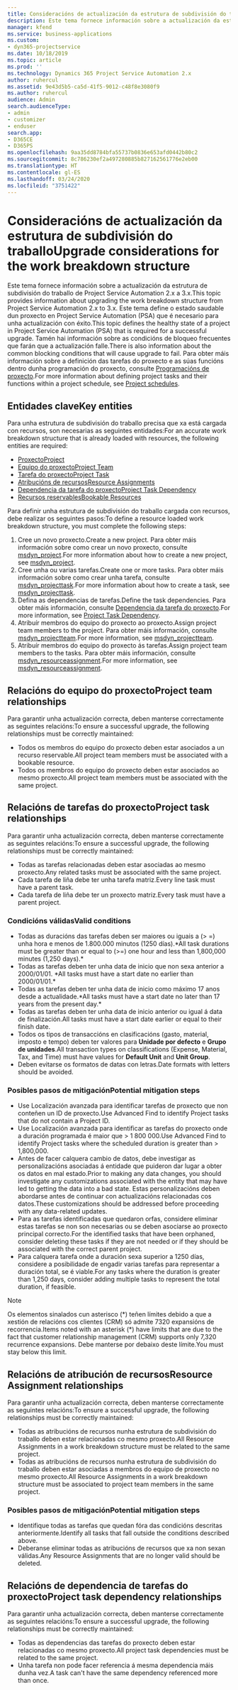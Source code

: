 ```yaml
---
title: Consideracións de actualización da estrutura de subdivisión do traballo
description: Este tema fornece información sobre a actualización da estrutura de subdivisión do traballo de Project Service Automation 2.x a 3.x.
manager: kfend
ms.service: business-applications
ms.custom:
- dyn365-projectservice
ms.date: 10/18/2019
ms.topic: article
ms.prod: ''
ms.technology: Dynamics 365 Project Service Automation 2.x
author: ruhercul
ms.assetid: 9e43d5b5-ca5d-41f5-9012-c48f8e3080f9
ms.author: ruhercul
audience: Admin
search.audienceType:
- admin
- customizer
- enduser
search.app:
- D365CE
- D365PS
ms.openlocfilehash: 9aa35dd8784bfa55737b0836e653afd0442b80c2
ms.sourcegitcommit: 8c786230ef2a497280885b827162561776e2eb00
ms.translationtype: HT
ms.contentlocale: gl-ES
ms.lasthandoff: 03/24/2020
ms.locfileid: "3751422"
---
```

# <a name="upgrade-considerations-for-the-work-breakdown-structure"></a><span data-ttu-id="824c0-103">Consideracións de actualización da estrutura de subdivisión do traballo</span><span class="sxs-lookup"><span data-stu-id="824c0-103">Upgrade considerations for the work breakdown structure</span></span>
<span data-ttu-id="824c0-104">Este tema fornece información sobre a actualización da estrutura de subdivisión do traballo de Project Service Automation 2.x a 3.x.</span><span class="sxs-lookup"><span data-stu-id="824c0-104">This topic provides information about upgrading the work breakdown structure from Project Service Automation 2.x to 3.x.</span></span> <span data-ttu-id="824c0-105">Este tema define o estado saudable dun proxecto en Project Service Automation (PSA) que é necesario para unha actualización con éxito.</span><span class="sxs-lookup"><span data-stu-id="824c0-105">This topic defines the healthy state of a project in Project Service Automation (PSA) that is required for a successful upgrade.</span></span> <span data-ttu-id="824c0-106">Tamén hai información sobre as condicións de bloqueo frecuentes que farán que a actualización falle.</span><span class="sxs-lookup"><span data-stu-id="824c0-106">There is also information about the common blocking conditions that will cause upgrade to fail.</span></span> <span data-ttu-id="824c0-107">Para obter máis información sobre a definición das tarefas do proxecto e as súas funcións dentro dunha programación do proxecto, consulte [Programacións de proxecto](project-creating.md).</span><span class="sxs-lookup"><span data-stu-id="824c0-107">For more information about defining project tasks and their functions within a project schedule, see [Project schedules](project-creating.md).</span></span>

## <a name="key-entities"></a><span data-ttu-id="824c0-108">Entidades clave</span><span class="sxs-lookup"><span data-stu-id="824c0-108">Key entities</span></span>
<span data-ttu-id="824c0-109">Para unha estrutura de subdivisión do traballo precisa que xa está cargada con recursos, son necesarias as seguintes entidades:</span><span class="sxs-lookup"><span data-stu-id="824c0-109">For an accurate work breakdown structure that is already loaded with resources, the following entities are required:</span></span>

- [<span data-ttu-id="824c0-110">Proxecto</span><span class="sxs-lookup"><span data-stu-id="824c0-110">Project</span></span>](../developer/entities/msdyn_project.md)
- [<span data-ttu-id="824c0-111">Equipo do proxecto</span><span class="sxs-lookup"><span data-stu-id="824c0-111">Project Team</span></span>](../developer/entities/msdyn_projectteam.md)
- [<span data-ttu-id="824c0-112">Tarefa do proxecto</span><span class="sxs-lookup"><span data-stu-id="824c0-112">Project Task</span></span>](../developer/entities/msdyn_projecttask.md)
- [<span data-ttu-id="824c0-113">Atribucións de recursos</span><span class="sxs-lookup"><span data-stu-id="824c0-113">Resource Assignments</span></span>](../developer/entities/msdyn_resourceassignment.md)
- [<span data-ttu-id="824c0-114">Dependencia da tarefa do proxecto</span><span class="sxs-lookup"><span data-stu-id="824c0-114">Project Task Dependency</span></span>](../developer/entities/msdyn_projecttaskdependency.md)
- [<span data-ttu-id="824c0-115">Recursos reservables</span><span class="sxs-lookup"><span data-stu-id="824c0-115">Bookable Resources</span></span>](../developer/entities/bookableresource.md)

<span data-ttu-id="824c0-116">Para definir unha estrutura de subdivisión do traballo cargada con recursos, debe realizar os seguintes pasos:</span><span class="sxs-lookup"><span data-stu-id="824c0-116">To define a resource loaded work breakdown structure, you must complete the following steps:</span></span>

1. <span data-ttu-id="824c0-117">Cree un novo proxecto.</span><span class="sxs-lookup"><span data-stu-id="824c0-117">Create a new project.</span></span> <span data-ttu-id="824c0-118">Para obter máis información sobre como crear un novo proxecto, consulte [msdyn_project](../developer/entities/msdyn_project.md).</span><span class="sxs-lookup"><span data-stu-id="824c0-118">For more information about how to create a new project, see [msdyn_project](../developer/entities/msdyn_project.md).</span></span>
2. <span data-ttu-id="824c0-119">Cree unha ou varias tarefas.</span><span class="sxs-lookup"><span data-stu-id="824c0-119">Create one or more tasks.</span></span> <span data-ttu-id="824c0-120">Para obter máis información sobre como crear unha tarefa, consulte [msdyn_projecttask](../developer/entities/msdyn_projecttask.md).</span><span class="sxs-lookup"><span data-stu-id="824c0-120">For more information about how to create a task, see [msdyn_projecttask](../developer/entities/msdyn_projecttask.md).</span></span>
3. <span data-ttu-id="824c0-121">Defina as dependencias de tarefas.</span><span class="sxs-lookup"><span data-stu-id="824c0-121">Define the task dependencies.</span></span> <span data-ttu-id="824c0-122">Para obter máis información, consulte [Dependencia da tarefa do proxecto](../developer/entities/msdyn_projecttaskdependency.md).</span><span class="sxs-lookup"><span data-stu-id="824c0-122">For more information, see [Project Task Dependency](../developer/entities/msdyn_projecttaskdependency.md).</span></span>
4. <span data-ttu-id="824c0-123">Atribuír membros do equipo do proxecto ao proxecto.</span><span class="sxs-lookup"><span data-stu-id="824c0-123">Assign project team members to the project.</span></span> <span data-ttu-id="824c0-124">Para obter máis información, consulte [msdyn_projectteam](../developer/entities/msdyn_projectteam.md).</span><span class="sxs-lookup"><span data-stu-id="824c0-124">For more information, see [msdyn_projectteam](../developer/entities/msdyn_projectteam.md).</span></span>
5. <span data-ttu-id="824c0-125">Atribuír membros do equipo do proxecto ás tarefas.</span><span class="sxs-lookup"><span data-stu-id="824c0-125">Assign project team members to the tasks.</span></span> <span data-ttu-id="824c0-126">Para obter máis información, consulte [msdyn_resourceassignment](../developer/entities/msdyn_resourceassignment.md).</span><span class="sxs-lookup"><span data-stu-id="824c0-126">For more information, see [msdyn_resourceassignment](../developer/entities/msdyn_resourceassignment.md).</span></span>

## <a name="project-team-relationships"></a><span data-ttu-id="824c0-127">Relacións do equipo do proxecto</span><span class="sxs-lookup"><span data-stu-id="824c0-127">Project team relationships</span></span>

<span data-ttu-id="824c0-128">Para garantir unha actualización correcta, deben manterse correctamente as seguintes relacións:</span><span class="sxs-lookup"><span data-stu-id="824c0-128">To ensure a successful upgrade, the following relationships must be correctly maintained:</span></span>
- <span data-ttu-id="824c0-129">Todos os membros do equipo do proxecto deben estar asociados a un recurso reservable.</span><span class="sxs-lookup"><span data-stu-id="824c0-129">All project team members must be associated with a bookable resource.</span></span>
- <span data-ttu-id="824c0-130">Todos os membros do equipo do proxecto deben estar asociados ao mesmo proxecto.</span><span class="sxs-lookup"><span data-stu-id="824c0-130">All project team members must be associated with the same project.</span></span> 

## <a name="project-task-relationships"></a><span data-ttu-id="824c0-131">Relacións de tarefas do proxecto</span><span class="sxs-lookup"><span data-stu-id="824c0-131">Project task relationships</span></span>
<span data-ttu-id="824c0-132">Para garantir unha actualización correcta, deben manterse correctamente as seguintes relacións:</span><span class="sxs-lookup"><span data-stu-id="824c0-132">To ensure a successful upgrade, the following relationships must be correctly maintained:</span></span>

- <span data-ttu-id="824c0-133">Todas as tarefas relacionadas deben estar asociadas ao mesmo proxecto.</span><span class="sxs-lookup"><span data-stu-id="824c0-133">Any related tasks must be associated with the same project.</span></span>
- <span data-ttu-id="824c0-134">Cada tarefa de liña debe ter unha tarefa matriz.</span><span class="sxs-lookup"><span data-stu-id="824c0-134">Every line task must have a parent task.</span></span>
- <span data-ttu-id="824c0-135">Cada tarefa de liña debe ter un proxecto matriz.</span><span class="sxs-lookup"><span data-stu-id="824c0-135">Every task must have a parent project.</span></span>

### <a name="valid-conditions"></a><span data-ttu-id="824c0-136">Condicións válidas</span><span class="sxs-lookup"><span data-stu-id="824c0-136">Valid conditions</span></span>

- <span data-ttu-id="824c0-137">Todas as duracións das tarefas deben ser maiores ou iguais a (> =) unha hora e menos de 1.800.000 minutos (1250 días).\*</span><span class="sxs-lookup"><span data-stu-id="824c0-137">All task durations must be greater than or equal to (>=) one hour and less than 1,800,000 minutes (1,250 days).\*</span></span>
- <span data-ttu-id="824c0-138">Todas as tarefas deben ter unha data de inicio que non sexa anterior a 2000/01/01. \*</span><span class="sxs-lookup"><span data-stu-id="824c0-138">All tasks must have a start date no earlier than 2000/01/01.\*</span></span>
- <span data-ttu-id="824c0-139">Todas as tarefas deben ter unha data de inicio como máximo 17 anos desde a actualidade.\*</span><span class="sxs-lookup"><span data-stu-id="824c0-139">All tasks must have a start date no later than 17 years from the present day.\*</span></span>
- <span data-ttu-id="824c0-140">Todas as tarefas deben ter unha data de inicio anterior ou igual á data de finalización.</span><span class="sxs-lookup"><span data-stu-id="824c0-140">All tasks must have a start date earlier or equal to their finish date.</span></span>
- <span data-ttu-id="824c0-141">Todos os tipos de transaccións en clasificacións (gasto, material, imposto e tempo) deben ter valores para **Unidade por defecto** e **Grupo de unidades**.</span><span class="sxs-lookup"><span data-stu-id="824c0-141">All transaction types on classifications (Expense, Material, Tax, and Time) must have values for **Default Unit** and **Unit Group**.</span></span>
- <span data-ttu-id="824c0-142">Deben evitarse os formatos de datas con letras.</span><span class="sxs-lookup"><span data-stu-id="824c0-142">Date formats with letters should be avoided.</span></span>

### <a name="potential-mitigation-steps"></a><span data-ttu-id="824c0-143">Posibles pasos de mitigación</span><span class="sxs-lookup"><span data-stu-id="824c0-143">Potential mitigation steps</span></span>
- <span data-ttu-id="824c0-144">Use Localización avanzada para identificar tarefas de proxecto que non conteñen un ID de proxecto.</span><span class="sxs-lookup"><span data-stu-id="824c0-144">Use Advanced Find to identify Project tasks that do not contain a Project ID.</span></span>
- <span data-ttu-id="824c0-145">Use Localización avanzada para identificar as tarefas do proxecto onde a duración programada é maior que > 1 800 000.</span><span class="sxs-lookup"><span data-stu-id="824c0-145">Use Advanced Find to identify Project tasks where the scheduled duration is greater than > 1,800,000.</span></span>
- <span data-ttu-id="824c0-146">Antes de facer calquera cambio de datos, debe investigar as personalizacións asociadas á entidade que puideron dar lugar a obter os datos en mal estado.</span><span class="sxs-lookup"><span data-stu-id="824c0-146">Prior to making any data changes, you should investigate any customizations associated with the entity that may have led to getting the data into a bad state.</span></span> <span data-ttu-id="824c0-147">Estas personalizacións deben abordarse antes de continuar con actualizacións relacionadas cos datos.</span><span class="sxs-lookup"><span data-stu-id="824c0-147">These customizations should be addressed before proceeding with any data-related updates.</span></span>
- <span data-ttu-id="824c0-148">Para as tarefas identificadas que quedaron orfas, considere eliminar estas tarefas se non son necesarias ou se deben asociarse ao proxecto principal correcto.</span><span class="sxs-lookup"><span data-stu-id="824c0-148">For the identified tasks that have been orphaned, consider deleting these tasks if they are not needed or if they should be associated with the correct parent project.</span></span>
- <span data-ttu-id="824c0-149">Para calquera tarefa onde a duración sexa superior a 1250 días, considere a posibilidade de engadir varias tarefas para representar a duración total, se é viable.</span><span class="sxs-lookup"><span data-stu-id="824c0-149">For any tasks where the duration is greater than 1,250 days, consider adding multiple tasks to represent the total duration, if feasible.</span></span>

> [!NOTE]
> <span data-ttu-id="824c0-150">Os elementos sinalados cun asterisco (\*) teñen límites debido a que a xestión de relacións cos clientes (CRM) só admite 7320 expansións de recorrencia.</span><span class="sxs-lookup"><span data-stu-id="824c0-150">Items noted with an asterisk (\*) have limits that are due to the fact that customer relationship management (CRM) supports only 7,320 recurrence expansions.</span></span> <span data-ttu-id="824c0-151">Debe manterse por debaixo deste límite.</span><span class="sxs-lookup"><span data-stu-id="824c0-151">You must stay below this limit.</span></span>

## <a name="resource-assignment-relationships"></a><span data-ttu-id="824c0-152">Relacións de atribución de recursos</span><span class="sxs-lookup"><span data-stu-id="824c0-152">Resource Assignment relationships</span></span>
<span data-ttu-id="824c0-153">Para garantir unha actualización correcta, deben manterse correctamente as seguintes relacións:</span><span class="sxs-lookup"><span data-stu-id="824c0-153">To ensure a successful upgrade, the following relationships must be correctly maintained:</span></span>

- <span data-ttu-id="824c0-154">Todas as atribucións de recursos nunha estrutura de subdivisión do traballo deben estar relacionadas co mesmo proxecto.</span><span class="sxs-lookup"><span data-stu-id="824c0-154">All Resource Assignments in a work breakdown structure must be related to the same project.</span></span>
- <span data-ttu-id="824c0-155">Todas as atribucións de recursos nunha estrutura de subdivisión do traballo deben estar asociadas a membros do equipo de proxecto no mesmo proxecto.</span><span class="sxs-lookup"><span data-stu-id="824c0-155">All Resource Assignments in a work breakdown structure must be associated to project team members in the same project.</span></span>

### <a name="potential-mitigation-steps"></a><span data-ttu-id="824c0-156">Posibles pasos de mitigación</span><span class="sxs-lookup"><span data-stu-id="824c0-156">Potential mitigation steps</span></span>
- <span data-ttu-id="824c0-157">Identifique todas as tarefas que quedan fóra das condicións descritas anteriormente.</span><span class="sxs-lookup"><span data-stu-id="824c0-157">Identify all tasks that fall outside the conditions described above.</span></span>  
- <span data-ttu-id="824c0-158">Deberanse eliminar todas as atribucións de recursos que xa non sexan válidas.</span><span class="sxs-lookup"><span data-stu-id="824c0-158">Any Resource Assignments that are no longer valid should be deleted.</span></span>

## <a name="project-task-dependency-relationships"></a><span data-ttu-id="824c0-159">Relacións de dependencia de tarefas do proxecto</span><span class="sxs-lookup"><span data-stu-id="824c0-159">Project task dependency relationships</span></span>
<span data-ttu-id="824c0-160">Para garantir unha actualización correcta, deben manterse correctamente as seguintes relacións:</span><span class="sxs-lookup"><span data-stu-id="824c0-160">To ensure a successful upgrade, the following relationships must be correctly maintained:</span></span>

- <span data-ttu-id="824c0-161">Todas as dependencias das tarefas do proxecto deben estar relacionadas co mesmo proxecto.</span><span class="sxs-lookup"><span data-stu-id="824c0-161">All project task dependencies must be related to the same project.</span></span>
- <span data-ttu-id="824c0-162">Unha tarefa non pode facer referencia á mesma dependencia máis dunha vez.</span><span class="sxs-lookup"><span data-stu-id="824c0-162">A task can't have the same dependency referenced more than once.</span></span>
